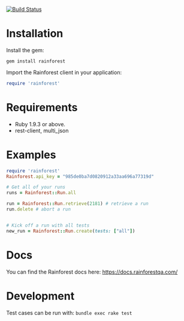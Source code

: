 [![Build Status](https://travis-ci.org/rainforestapp/rainforest-ruby.png?branch=master)](https://travis-ci.org/rainforestapp/rainforest-ruby)

# Installation

Install the gem:

```
gem install rainforest
```

Import the Rainforest client in your application:

```ruby
require 'rainforest'
```

# Requirements

* Ruby 1.9.3 or above.
* rest-client, multi_json


# Examples

```ruby
require 'rainforest'
Rainforest.api_key = "985de0ba7d0820912a33aa696a77319d"

# Get all of your runs
runs = Rainforest::Run.all

run = Rainforest::Run.retrieve(2181) # retrieve a run
run.delete # abort a run


# Kick off a run with all tests
new_run = Rainforest::Run.create(tests: ["all"])
```

# Docs

You can find the Rainforest docs here: https://docs.rainforestqa.com/


# Development

Test cases can be run with: `bundle exec rake test`
